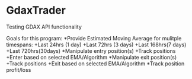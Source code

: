 # GdaxTrader
Testing GDAX API functionality

Goals for this program:
  *Provide Estimated Moving Average for mulitple timespans:
    +Last 24hrs (1 day)
    +Last 72hrs (3 days)
    +Last 168hrs(7 days)
    +Last 720hrs(30days)
  *Manipulate entry position(s)
    +Track positions
    +Enter based on selected EMA/Algorithm
  *Manipulate exit position(s)
    +Track positions
    +Exit based on selected EMA/Algorithm
  *Track position profit/loss
